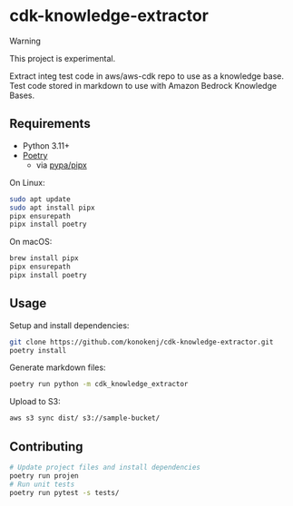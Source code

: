 # cdk-knowledge-extractor

> [!WARNING]
> This project is experimental.

Extract integ test code in aws/aws-cdk repo to use as a knowledge base. Test code stored in markdown to use with Amazon Bedrock Knowledge Bases.

## Requirements

- Python 3.11+
- [Poetry](https://python-poetry.org/docs/)
  - via [pypa/pipx](https://github.com/pypa/pipx)

On Linux:

```sh
sudo apt update
sudo apt install pipx
pipx ensurepath
pipx install poetry
```

On macOS:

```sh
brew install pipx
pipx ensurepath
pipx install poetry
```

## Usage

Setup and install dependencies:

```sh
git clone https://github.com/konokenj/cdk-knowledge-extractor.git
poetry install
```

Generate markdown files:

```sh
poetry run python -m cdk_knowledge_extractor
```

Upload to S3:

```sh
aws s3 sync dist/ s3://sample-bucket/
```

## Contributing

```sh
# Update project files and install dependencies
poetry run projen
# Run unit tests
poetry run pytest -s tests/
```
